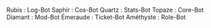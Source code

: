 Rubis : Log-Bot
Saphir : Cos-Bot
Quartz : Stats-Bot
Topaze : Core-Bot
Diamant : Mod-Bot
Émeraude : Ticket-Bot
Améthyste : Role-Bot